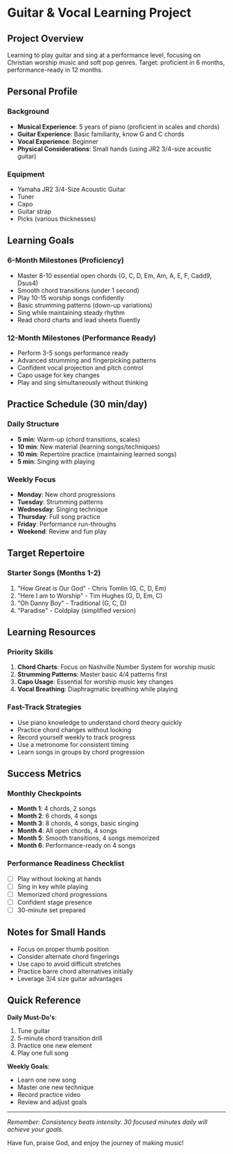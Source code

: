 # Guitar & Vocal Learning Project

## Project Overview

Learning to play guitar and sing at a performance level, focusing on Christian worship music and soft pop genres. Target: proficient in 6 months, performance-ready in 12 months.

## Personal Profile

### Background

- **Musical Experience**: 5 years of piano (proficient in scales and chords)
- **Guitar Experience**: Basic familiarity, know G and C chords
- **Vocal Experience**: Beginner
- **Physical Considerations**: Small hands (using JR2 3/4-size acoustic guitar)

### Equipment

- Yamaha JR2 3/4-Size Acoustic Guitar
- Tuner
- Capo
- Guitar strap
- Picks (various thicknesses)

## Learning Goals

### 6-Month Milestones (Proficiency)

- Master 8-10 essential open chords (G, C, D, Em, Am, A, E, F, Cadd9, Dsus4)
- Smooth chord transitions (under 1 second)
- Play 10-15 worship songs confidently
- Basic strumming patterns (down-up variations)
- Sing while maintaining steady rhythm
- Read chord charts and lead sheets fluently

### 12-Month Milestones (Performance Ready)

- Perform 3-5 songs performance ready
- Advanced strumming and fingerpicking patterns
- Confident vocal projection and pitch control
- Capo usage for key changes
- Play and sing simultaneously without thinking

## Practice Schedule (30 min/day)

### Daily Structure

- **5 min**: Warm-up (chord transitions, scales)
- **10 min**: New material (learning songs/techniques)
- **10 min**: Repertoire practice (maintaining learned songs)
- **5 min**: Singing with playing

### Weekly Focus

- **Monday**: New chord progressions
- **Tuesday**: Strumming patterns
- **Wednesday**: Singing technique
- **Thursday**: Full song practice
- **Friday**: Performance run-throughs
- **Weekend**: Review and fun play

## Target Repertoire

### Starter Songs (Months 1-2)

1. "How Great is Our God" - Chris Tomlin (G, C, D, Em)
2. "Here I am to Worship" - Tim Hughes (G, D, Em, C)
3. "Oh Danny Boy" - Traditional (G, C, D)
4. "Paradise" - Coldplay (simplified version)

## Learning Resources

### Priority Skills

1. **Chord Charts**: Focus on Nashville Number System for worship music
2. **Strumming Patterns**: Master basic 4/4 patterns first
3. **Capo Usage**: Essential for worship music key changes
4. **Vocal Breathing**: Diaphragmatic breathing while playing

### Fast-Track Strategies

- Use piano knowledge to understand chord theory quickly
- Practice chord changes without looking
- Record yourself weekly to track progress
- Use a metronome for consistent timing
- Learn songs in groups by chord progression

## Success Metrics

### Monthly Checkpoints

- **Month 1**: 4 chords, 2 songs
- **Month 2**: 6 chords, 4 songs
- **Month 3**: 8 chords, 4 songs, basic singing
- **Month 4**: All open chords, 4 songs
- **Month 5**: Smooth transitions, 4 songs memorized
- **Month 6**: Performance-ready on 4 songs

### Performance Readiness Checklist

- [ ] Play without looking at hands
- [ ] Sing in key while playing
- [ ] Memorized chord progressions
- [ ] Confident stage presence
- [ ] 30-minute set prepared

## Notes for Small Hands

- Focus on proper thumb position
- Consider alternate chord fingerings
- Use capo to avoid difficult stretches
- Practice barre chord alternatives initially
- Leverage 3/4 size guitar advantages

## Quick Reference

**Daily Must-Do's**:

1. Tune guitar
2. 5-minute chord transition drill
3. Practice one new element
4. Play one full song

**Weekly Goals**:

- Learn one new song
- Master one new technique
- Record practice video
- Review and adjust goals

---

_Remember: Consistency beats intensity. 30 focused minutes daily will achieve your goals._

Have fun, praise God, and enjoy the journey of making music!
